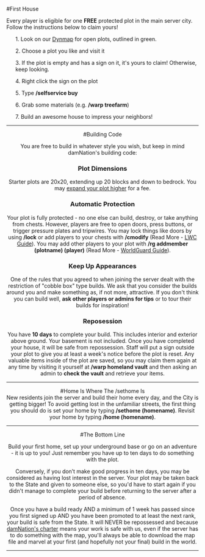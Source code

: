 ---
---
#First House

Every player is eligible for one <b>FREE</b> protected plot in the main server city. Follow the instructions below to claim yours!

<ol>1. Look on our <a href="http://damnation.eu/dynmap">Dynmap</a> for open plots, outlined in green.</ol>
<ol>2. Choose a plot you like and visit it</ol>
<ol>3. If the plot is empty and has a sign on it, it's yours to claim! Otherwise, keep looking.</ol>
<ol>4. Right click the sign on the plot</ol>
<ol>5. Type <b>/selfservice buy</b></ol>
<ol>6. Grab some materials (e.g. <b>/warp treefarm</b>)</ol>
<ol>7. Build an awesome house to impress your neighbors!</ol>

___

<div style="text-align: center;" markdown="1">
#Building Code

You are free to build in whatever style you wish, but keep in mind damNation's building code:

<h3>Plot Dimensions</h3>

Starter plots are 20x20, extending up 20 blocks and down to bedrock. You may [expand your plot higher]({{site.baseurl}}/land) for a fee.

<h3>Automatic Protection</h3>

Your plot is fully protected - no one else can build, destroy, or take anything from chests. However, players are free to open doors, press buttons, or trigger pressure plates and tripwires. You may lock things like doors by using <b>/lock</b> or add players to your chests with <b>/cmodify</b> (Read More - [LWC Guide]({{site.baseurl}}/g/lwc)). You may add other players to your plot with <b>/rg addmember (plotname) (player)</b> (Read More - [WorldGuard Guide]({{site.baseurl}}/g/worldguard)).

<h3>Keep Up Appearances</h3>

One of the rules that you agreed to when joining the server dealt with the restriction of "cobble box" type builds. We ask that you consider the builds around you and make something as, if not more, attractive. If you don't think you can build well, <b>ask other players or admins for tips</b> or to tour their builds for inspiration!

<h3>Reposession</h3>
You have <b>10 days</b> to complete your build. This includes interior and exterior above ground. Your basement is not included. Once you have completed your house, it will be safe from repossession. Staff will put a sign outside your plot to give you at least a week's notice before the plot is reset. Any valuable items inside of the plot are saved, so you may claim them again at any time by visiting it yourself at <b>/warp homeland vault</b> and then asking an admin to <b>check the vault</b> and retrieve your items.

___

<div style="text-align: center;" markdown="1">
#Home Is Where The /sethome Is
</div>
New residents join the server and build their home every day, and the City is getting bigger! To avoid getting lost in the unfamiliar streets, the first thing you should do is set your home by typing <b>/sethome (homename)</b>. Revisit your home by typing <b>/home (homename)</b>.

___

<div style="text-align: center;" markdown="1">
#The Bottom Line
</div>

Build your first home, set up your underground base or go on an adventure - it is up to you! Just remember you have up to ten days to do something with the plot.

Conversely, if you don’t make good progress in ten days, you may be considered as having lost interest in the server. Your plot may be taken back to the State and given to someone else, so you'd have to start again if you didn't manage to complete your build before returning to the server after a period of absence.

Once you have a build ready AND a minimum of 1 week has passed since you first signed up AND you have been promoted to at least the next rank, your build is safe from the State. It will NEVER be repossessed and because [damNation's charter]({{site.baseurl}}/server-charter) means your work is safe with us, even if the server has to do something with the map, you'll always be able to download the map file and marvel at your first (and hopefully not your final) build in the world.

___

